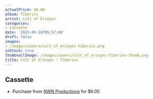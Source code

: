 ```yaml
---
actualPrice: $6.00
album: Tiberivs
artist: Cult of Erinyes
categories:
- Cassette
date: '2023-09-24T05:57:49'
draft: false
images:
- /images/covers/cult_of_erinyes-tiberivs.png
inStock: true
thumbnailImage: /images/covers/cult_of_erinyes-tiberivs-thumb.png
title: Cult of Erinyes - Tiberivs
---
```


## Cassette
* Purchase from [NWN Productions](http://shop.nwnprod.com/index.php?route=product/product&path=73&product_id=2799&sort=pd.name&order=ASC) for $6.00
